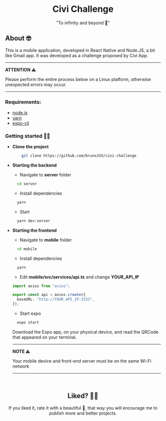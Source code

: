 <h1 align="center">
  Civi Challenge
</h1>

<div align="center">
 "To infinity and beyond 🚀"
</div>

## About 🤓

This is a mobile application, developed in React Native and Node.JS, a bit like Gmail app. It was developed as a challenge proposed by Civi App.


  ***

  **ATTENTION :warning:**

  Please perform the entire process below on a Linux platform, otherwise unexpected errors may occur.

  ***

### Requirements:

- [node.js](https://nodejs.org/en/)
- [yarn](https://yarnpkg.com/)
- [expo-cli](https://docs.expo.dev/index.html)

### Getting started 🔧🆙

- **Clone the project**

  ```bash
      git clone https://github.com/brunoJSX/civi-challenge
  ```

- **Starting the backend**

  - Navigate to **server** folder

  ```bash
    cd server
  ```

  - Install dependencies

  ```bash
    yarn
  ```

  - Start

  ```bash
    yarn dev:server
  ```

- **Starting the frontend**

  - Navigate to **mobile** folder

  ```bash
    cd mobile
  ```

  - Install dependencies

  ```bash
    yarn
  ```

  - Edit **mobile/src/services/api.ts** and change **YOUR_API_IP**

  ```typescript
  import axios from "axios";

  export const api = axios.create({
    baseURL: "http://YOUR_API_IP:3333",
  });
  ```

  - Start expo

  ```bash
    expo start
  ```

  Download the Expo app, on your physical device, and read the QRCode that appeared on your terminal.

  ***

  **NOTE :warning:**

  Your mobile device and front-end server must be on the same Wi-Fi network

  ***

&nbsp;

<h2 align="center">
 Liked? 🥳🚀
</h2>

<div align="center">
 If you liked it, rate it with a beautiful 🌟, that way you will encourage me to publish more and better projects.
</div>

